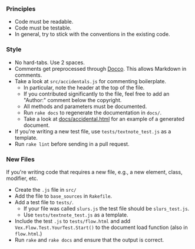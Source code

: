 
### Principles

* Code must be readable.
* Code must be testable.
* In general, try to stick with the conventions in the existing code.

### Style

* No hard-tabs. Use 2 spaces.
* Comments get preprocessed through [Docco](jashkenas.github.io/docco/). This allows Markdown in comments.
* Take a look at `src/accidentals.js` for commenting boilerplate.
   * In particular, note the header at the top of the file.
   * If you contributed significantly to the file, feel free to add an "Author:" comment below the copyright.
   * All methods and parameters must be documented.
   * Run `rake docs` to regenerate the documentation in `docs/`.
   * Take a look at [docs/accidental.html](http://www.vexflow.com/docs/accidental.html) for an example of a generated document.
* If you're writing a new test file, use `tests/textnote_test.js` as a template.
* Run `rake lint` before sending in a pull request.

### New Files

If you're writing code that requires a new file, e.g., a new element, class, modifier, etc.

* Create the `.js` file in `src/`
* Add the file to `base_sources` in `Rakefile`.
* Add a test file to `tests/`.
   * If your file was called `slurs.js` the test file should be `slurs_test.js`.
   * Use `tests/textnote_test.js` as a template.
* Include the test `.js` to `tests/flow.html` and add `Vex.Flow.Test.YourTest.Start()` to the document load function (also in `flow.html`.)
* Run `rake` and `rake docs` and ensure that the output is correct.